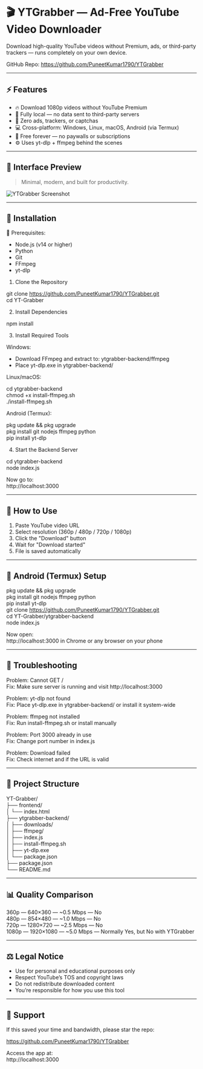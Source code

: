 # 🎬 YTGrabber — Ad-Free YouTube Video Downloader

Download high-quality YouTube videos without Premium, ads, or third-party trackers — runs completely on your own device.

GitHub Repo: https://github.com/PuneetKumar1790/YTGrabber

---

## ⚡ Features

- 🔥 Download 1080p videos without YouTube Premium  
- 🧠 Fully local — no data sent to third-party servers  
- 🚫 Zero ads, trackers, or captchas  
- 💻 Cross-platform: Windows, Linux, macOS, Android (via Termux)  
- 💸 Free forever — no paywalls or subscriptions  
- ⚙️ Uses yt-dlp + ffmpeg behind the scenes

---

## 📸 Interface Preview

> Minimal, modern, and built for productivity.

![YTGrabber Screenshot](https://github.com/user-attachments/assets/51baa241-f42f-4ad2-919c-19d9bfe39b2b)

---

## 🚀 Installation

🧰 Prerequisites:

- Node.js (v14 or higher)
- Python
- Git
- FFmpeg
- yt-dlp

1. Clone the Repository

git clone https://github.com/PuneetKumar1790/YTGrabber.git  
cd YT-Grabber

2. Install Dependencies

npm install

3. Install Required Tools

Windows:

- Download FFmpeg and extract to: ytgrabber-backend/ffmpeg  
- Place yt-dlp.exe in ytgrabber-backend/

Linux/macOS:

cd ytgrabber-backend  
chmod +x install-ffmpeg.sh  
./install-ffmpeg.sh

Android (Termux):

pkg update && pkg upgrade  
pkg install git nodejs ffmpeg python  
pip install yt-dlp

4. Start the Backend Server

cd ytgrabber-backend  
node index.js

Now go to:  
http://localhost:3000

---

## 🎯 How to Use

1. Paste YouTube video URL  
2. Select resolution (360p / 480p / 720p / 1080p)  
3. Click the "Download" button  
4. Wait for "Download started"  
5. File is saved automatically

---

## 📱 Android (Termux) Setup

pkg update && pkg upgrade  
pkg install git nodejs ffmpeg python  
pip install yt-dlp  
git clone https://github.com/PuneetKumar1790/YTGrabber.git  
cd YT-Grabber/ytgrabber-backend  
node index.js

Now open:  
http://localhost:3000 in Chrome or any browser on your phone

---

## 🧪 Troubleshooting

Problem: Cannot GET /  
Fix: Make sure server is running and visit http://localhost:3000

Problem: yt-dlp not found  
Fix: Place yt-dlp.exe in ytgrabber-backend/ or install it system-wide

Problem: ffmpeg not installed  
Fix: Run install-ffmpeg.sh or install manually

Problem: Port 3000 already in use  
Fix: Change port number in index.js

Problem: Download failed  
Fix: Check internet and if the URL is valid

---

## 📂 Project Structure

YT-Grabber/  
├── frontend/  
│   └── index.html  
├── ytgrabber-backend/  
│   ├── downloads/  
│   ├── ffmpeg/  
│   ├── index.js  
│   ├── install-ffmpeg.sh  
│   ├── yt-dlp.exe  
│   └── package.json  
├── package.json  
└── README.md

---

## 📊 Quality Comparison

360p — 640×360 — ~0.5 Mbps — No  
480p — 854×480 — ~1.0 Mbps — No  
720p — 1280×720 — ~2.5 Mbps — No  
1080p — 1920×1080 — ~5.0 Mbps — Normally Yes, but No with YTGrabber

---

## ⚖️ Legal Notice

- Use for personal and educational purposes only  
- Respect YouTube’s TOS and copyright laws  
- Do not redistribute downloaded content  
- You’re responsible for how you use this tool

---

## 💖 Support

If this saved your time and bandwidth, please star the repo:

https://github.com/PuneetKumar1790/YTGrabber

Access the app at:  
http://localhost:3000
